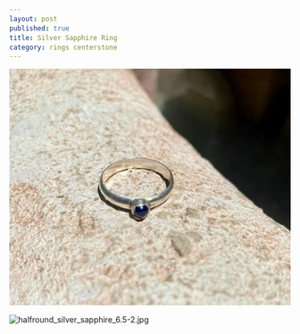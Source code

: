 ```yaml
---
layout: post
published: true
title: Silver Sapphire Ring
category: rings centerstone
---
```


![halfround_silver_sapphire_6.5.jpg](/images/jewelry/rings/halfround_silver_sapphire_6.5.jpg)
<!--more-->
![halfround_silver_sapphire_6.5-2.jpg]({{site.baseurl}}/images/jewelry/rings/halfround_silver_sapphire_6.5-2.jpg)
